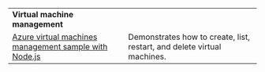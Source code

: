 | | |
|---|---|
| **Virtual machine management** ||
| [Azure virtual machines management sample with Node.js](https://github.com/Azure-Samples/storage-blob-node-getting-started) | Demonstrates how to create, list, restart, and delete virtual machines. |